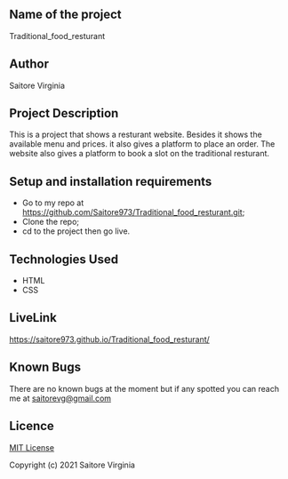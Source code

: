 ## Name of the project

Traditional_food_resturant

## Author

Saitore Virginia

## Project Description

This is a project that shows a resturant website. Besides it shows the available menu and prices. it also gives a platform to place an order. The website also gives a platform to book a slot on the traditional resturant.

## Setup and installation requirements

* Go to my repo at https://github.com/Saitore973/Traditional_food_resturant.git;
* Clone the repo;
* cd to the project then go live.

## Technologies Used
* HTML
* CSS


## LiveLink
 https://saitore973.github.io/Traditional_food_resturant/

## Known Bugs 

There are no known bugs at the moment but if any spotted you can reach me at saitorevg@gmail.com

## Licence

[MIT License](./LICENSE)

Copyright (c) 2021 Saitore Virginia

